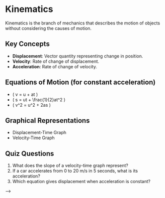 # Kinematics

Kinematics is the branch of mechanics that describes the motion of objects without considering the causes of motion.

## Key Concepts
- **Displacement**: Vector quantity representing change in position.
- **Velocity**: Rate of change of displacement.
- **Acceleration**: Rate of change of velocity.

## Equations of Motion (for constant acceleration)
- \( v = u + at \)
- \( s = ut + \frac{1}{2}at^2 \)
- \( v^2 = u^2 + 2as \)

## Graphical Representations
- Displacement-Time Graph
- Velocity-Time Graph

## Quiz Questions
1. What does the slope of a velocity-time graph represent?
2. If a car accelerates from 0 to 20 m/s in 5 seconds, what is its acceleration?
3. Which equation gives displacement when acceleration is constant?
<!-- 
# Kinematics

Kinematics is the branch of mechanics that describes the motion of objects without considering the causes of motion

## Key Concepts
- **Displacement**: Vector quantity representing change in position.
- **Velocity**: Rate of change of displacement.
- **Acceleration**: Rate of change of velocity.

## Equations of Motion (for constant acceleration)
- \( v = u + at \)
- \( s = ut + \frac{1}{2}at^2 \)
- \( v^2 = u^2 + 2as \)

## Graphical Representations
- Displacement-Time Graph
- Velocity-Time Graph
 --> -->
